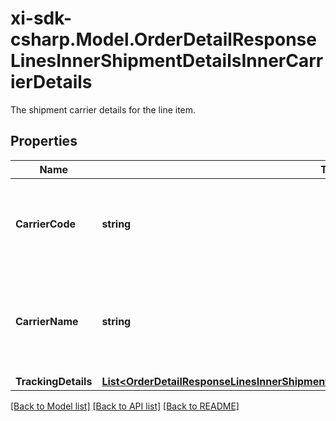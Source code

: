 # xi-sdk-csharp.Model.OrderDetailResponseLinesInnerShipmentDetailsInnerCarrierDetails
The shipment carrier details for the line item.

## Properties

Name | Type | Description | Notes
------------ | ------------- | ------------- | -------------
**CarrierCode** | **string** | The carrier code for the shipment containing the line item. | [optional] 
**CarrierName** | **string** | The name of the carrier of the shipment containing the line item. | [optional] 
**TrackingDetails** | [**List&lt;OrderDetailResponseLinesInnerShipmentDetailsInnerCarrierDetailsTrackingDetailsInner&gt;**](OrderDetailResponseLinesInnerShipmentDetailsInnerCarrierDetailsTrackingDetailsInner.md) |  | [optional] 

[[Back to Model list]](../README.md#documentation-for-models) [[Back to API list]](../README.md#documentation-for-api-endpoints) [[Back to README]](../README.md)

